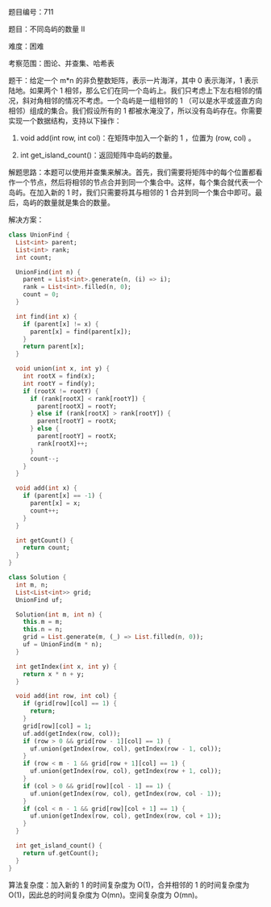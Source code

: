 题目编号：711

题目：不同岛屿的数量 II

难度：困难

考察范围：图论、并查集、哈希表

题干：给定一个 m*n 的非负整数矩阵，表示一片海洋，其中 0 表示海洋，1 表示陆地。如果两个 1 相邻，那么它们在同一个岛屿上。我们只考虑上下左右相邻的情况，斜对角相邻的情况不考虑。一个岛屿是一组相邻的 1 （可以是水平或竖直方向相邻）组成的集合。我们假设所有的 1 都被水淹没了，所以没有岛屿存在。你需要实现一个数据结构，支持以下操作：

1. void add(int row, int col)：在矩阵中加入一个新的 1 ，位置为 (row, col) 。

2. int get_island_count()：返回矩阵中岛屿的数量。

解题思路：本题可以使用并查集来解决。首先，我们需要将矩阵中的每个位置都看作一个节点，然后将相邻的节点合并到同一个集合中。这样，每个集合就代表一个岛屿。在加入新的 1 时，我们只需要将其与相邻的 1 合并到同一个集合中即可。最后，岛屿的数量就是集合的数量。

解决方案：

```dart
class UnionFind {
  List<int> parent;
  List<int> rank;
  int count;

  UnionFind(int n) {
    parent = List<int>.generate(n, (i) => i);
    rank = List<int>.filled(n, 0);
    count = 0;
  }

  int find(int x) {
    if (parent[x] != x) {
      parent[x] = find(parent[x]);
    }
    return parent[x];
  }

  void union(int x, int y) {
    int rootX = find(x);
    int rootY = find(y);
    if (rootX != rootY) {
      if (rank[rootX] < rank[rootY]) {
        parent[rootX] = rootY;
      } else if (rank[rootX] > rank[rootY]) {
        parent[rootY] = rootX;
      } else {
        parent[rootY] = rootX;
        rank[rootX]++;
      }
      count--;
    }
  }

  void add(int x) {
    if (parent[x] == -1) {
      parent[x] = x;
      count++;
    }
  }

  int getCount() {
    return count;
  }
}

class Solution {
  int m, n;
  List<List<int>> grid;
  UnionFind uf;

  Solution(int m, int n) {
    this.m = m;
    this.n = n;
    grid = List.generate(m, (_) => List.filled(n, 0));
    uf = UnionFind(m * n);
  }

  int getIndex(int x, int y) {
    return x * n + y;
  }

  void add(int row, int col) {
    if (grid[row][col] == 1) {
      return;
    }
    grid[row][col] = 1;
    uf.add(getIndex(row, col));
    if (row > 0 && grid[row - 1][col] == 1) {
      uf.union(getIndex(row, col), getIndex(row - 1, col));
    }
    if (row < m - 1 && grid[row + 1][col] == 1) {
      uf.union(getIndex(row, col), getIndex(row + 1, col));
    }
    if (col > 0 && grid[row][col - 1] == 1) {
      uf.union(getIndex(row, col), getIndex(row, col - 1));
    }
    if (col < n - 1 && grid[row][col + 1] == 1) {
      uf.union(getIndex(row, col), getIndex(row, col + 1));
    }
  }

  int get_island_count() {
    return uf.getCount();
  }
}
```

算法复杂度：加入新的 1 的时间复杂度为 O(1)，合并相邻的 1 的时间复杂度为 O(1)，因此总的时间复杂度为 O(mn)。空间复杂度为 O(mn)。